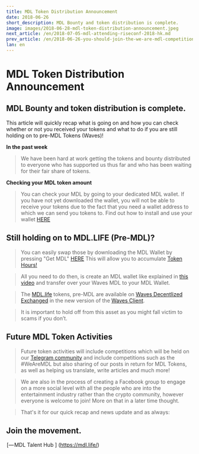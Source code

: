 ```yaml
---
title: MDL Token Distribution Announcement
date: 2018-06-26
short_description: MDL Bounty and token distribution is complete.
image: images/2018-06-28-mdl-token-distribution-announcement.jpeg
next_article: /en/2018-07-05-mdl-attending-riseconf-2018-hk.md
prev_article: /en/2018-06-26-you-should-join-the-we-are-mdl-competition
lan: en
---
```


# MDL Token Distribution Announcement


## MDL Bounty and token distribution is complete.

This article will quickly recap what is going on and how you can check whether or not you received your tokens and what to do if you are still holding on to pre-MDL Tokens (Waves)!

**In the past week**

> We have been hard at work getting the tokens and bounty distributed to everyone who has supported us thus far and who has been waiting for their fair share of tokens.

**Checking your MDL token amount**

> You can check your MDL by going to your dedicated MDL wallet.
> If you have not yet downloaded the wallet, you will not be able to receive your tokens due to the fact that you need a wallet address to which we can send you tokens to. Find out how to install and use your wallet [HERE](https://medium.com/@dd_96182/what-are-those-wallets-you-keep-hearing-about-eebb4dcfc3d)

## Still holding on to MDL.LIFE (Pre-MDL)?

> You can easily swap those by downloading the MDL Wallet by pressing "Get MDL" [HERE](https://mdl.life/) This will allow you to accumulate [Token Hours!](https://medium.com/@dd_96182/what-is-the-mdl-token-hour-economy-a1ee822b44f7)

> All you need to do then, is create an MDL wallet like explained in [this video](https://www.youtube.com/watch?v=wMAEpBB79uk) and transfer over your Waves MDL to your MDL Wallet.

> The [MDL.life](https://mdl.life/) tokens, pre-MDL are available on [Waves Decentlized Exchanged](https://wavesexplorer.com/tx/HtM2zY7gDnGbmNmEtF44K8TGCgajDj4rBX29bH87kwXP) in the new version of the [Waves Client](https://beta.wavesplatform.com/).

> It is important to hold off from this asset as you might fall victim to scams if you don’t.

## Future MDL Token Activities

> Future token activities will include competitions which will be held on our [Telegram community](https://t.me/MDL_Talent_Hub) and include competitions such as the #WeAreMDL but also sharing of our posts in return for MDL Tokens, as well as helping us translate, write articles and much more!

> We are also in the process of creating a Facebook group to engage on a more social level with all the people who are into the entertainment industry rather than the crypto community, however everyone is welcome to join! More on that in a later time thought.

> That's it for our quick recap and news update and as always:

## Join the movement.

 [— MDL Talent Hub ] (https://mdl.life/)





